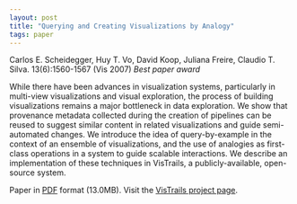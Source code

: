 ```yaml
---
layout: post
title: "Querying and Creating Visualizations by Analogy"
tags: paper
---
```


Carlos E. Scheidegger, Huy T. Vo, David
Koop, Juliana Freire, Claudio T. Silva. 13(6):1560-1567
(Vis 2007) *Best paper award*

While there have been advances in visualization systems, particularly
in multi-view visualizations and visual exploration, the process of
building visualizations remains a major bottleneck in data
exploration. We show that provenance metadata collected during the
creation of pipelines can be reused to suggest similar content in
related visualizations and guide semi-automated changes. We introduce
the idea of query-by-example in the context of an ensemble of
visualizations, and the use of analogies as first-class operations in
a system to guide scalable interactions. We describe an implementation
of these techniques in VisTrails, a publicly-available, open-source
system.

Paper in [PDF](http://www.sci.utah.edu/~cscheid/pubs/vis_by_analogy.pdf)
format (13.0MB). Visit the [VisTrails project page](http://www.vistrails.org).
